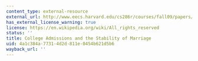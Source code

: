 ```yaml
---
content_type: external-resource
external_url: http://www.eecs.harvard.edu/cs286r/courses/fall09/papers/galeshapley.pdf
has_external_license_warning: true
license: https://en.wikipedia.org/wiki/All_rights_reserved
status: ''
title: College Admissions and the Stability of Marriage
uid: 4a1c384a-7731-4d2d-811e-0454b621d5b6
wayback_url: ''
---
```

